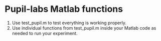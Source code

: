 
# Pupil-labs Matlab functions

1. Use test_pupil.m to test everything is working properly.
2. Use individual functions from test_pupil.m inside your Matlab code as needed to run your experiment.

